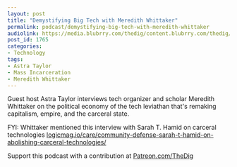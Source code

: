 ```yaml
---
layout: post
title: "Demystifying Big Tech with Meredith Whittaker"
permalink: podcast/demystifying-big-tech-with-meredith-whittaker
audiolink: https://media.blubrry.com/thedig/content.blubrry.com/thedig/The_Dig-EP_273-Whittaker.mp3
post_id: 1765
categories: 
- Technology
tags: 
- Astra Taylor
- Mass Incarceration
- Meredith Whittaker
---
```


Guest host Astra Taylor interviews tech organizer and scholar Meredith Whittaker on the political economy of the tech leviathan that's remaking capitalism, empire, and the carceral state. 

FYI: Whittaker mentioned this interview with Sarah T. Hamid on carceral technologies 
[logicmag.io/care/community-defense-sarah-t-hamid-on-abolishing-carceral-technologies/](http://logicmag.io/care/community-defense-sarah-t-hamid-on-abolishing-carceral-technologies/)

Support this podcast with a contribution at 
[Patreon.com/TheDig](http://Patreon.com/TheDig)